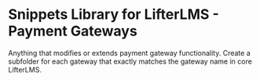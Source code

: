 # Snippets Library for LifterLMS - Payment Gateways

Anything that modifies or extends payment gateway functionality. Create a subfolder for each gateway that exactly matches the gateway name in core LifterLMS.
